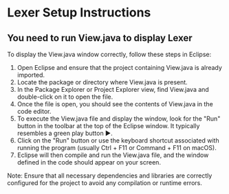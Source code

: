 # Lexer Setup Instructions
## You need to run View.java to display Lexer
To display the View.java window correctly, follow these steps in Eclipse:

1. Open Eclipse and ensure that the project containing View.java is already imported.
2. Locate the package or directory where View.java is present.
3. In the Package Explorer or Project Explorer view, find View.java and double-click on it to open the file.
4. Once the file is open, you should see the contents of View.java in the code editor.
5. To execute the View.java file and display the window, look for the "Run" button in the toolbar at the top of the Eclipse window. It typically resembles a green play button ▶.
6. Click on the "Run" button or use the keyboard shortcut associated with running the program (usually Ctrl + F11 or Command + F11 on macOS).
7. Eclipse will then compile and run the View.java file, and the window defined in the code should appear on your screen.

Note: Ensure that all necessary dependencies and libraries are correctly configured for the project to avoid any compilation or runtime errors.
